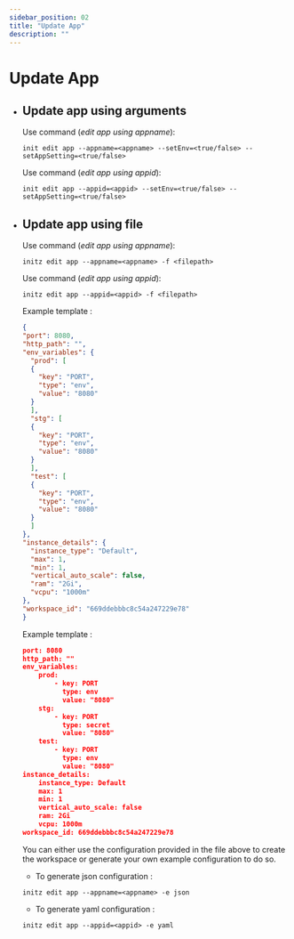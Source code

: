```yaml
---
sidebar_position: 02
title: "Update App"
description: ""
---
```


# Update App

- ## Update app using arguments
  
  Use command (*edit app using appname*):
  ```
  init edit app --appname=<appname> --setEnv=<true/false> --setAppSetting=<true/false>
  ```
  
  Use command (*edit app using appid*):
  ```
  init edit app --appid=<appid> --setEnv=<true/false> --setAppSetting=<true/false> 
  ```

- ## Update app using file

  Use command (*edit app using appname*):
  ```
  initz edit app --appname=<appname> -f <filepath>
  ```

  Use command (*edit app using appid*):
  ```
  initz edit app --appid=<appid> -f <filepath>
  ```

  Example template :

  ```json title="editApp.json"
  {
  "port": 8080,
  "http_path": "",
  "env_variables": {
    "prod": [
    {
      "key": "PORT",
      "type": "env",
      "value": "8080"
    }
    ],
    "stg": [
    {
      "key": "PORT",
      "type": "env",
      "value": "8080"
    }
    ],
    "test": [
    {
      "key": "PORT",
      "type": "env",
      "value": "8080"
    }
    ]
  },
  "instance_details": {
    "instance_type": "Default",
    "max": 1,
    "min": 1,
    "vertical_auto_scale": false,
    "ram": "2Gi",
    "vcpu": "1000m"
  },
  "workspace_id": "669ddebbbc8c54a247229e78"
  }
  ```

  Example template :

  ```json title="editApp.yaml"
  port: 8080
  http_path: ""
  env_variables:
      prod:
          - key: PORT
            type: env
            value: "8080"
      stg:
          - key: PORT
            type: secret
            value: "8080"
      test:
          - key: PORT
            type: env
            value: "8080"
  instance_details:
      instance_type: Default
      max: 1
      min: 1
      vertical_auto_scale: false
      ram: 2Gi
      vcpu: 1000m
  workspace_id: 669ddebbbc8c54a247229e78
  ```

  You can either use the configuration provided in the file above to create the workspace or generate your own example configuration to do so.

  - To generate json configuration :
  ```
  initz edit app --appname=<appname> -e json
  ```
  
  - To generate yaml configuration :
  ```
  initz edit app --appid=<appid> -e yaml
  ```